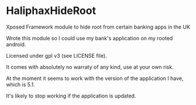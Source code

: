 HaliphaxHideRoot
================

Xposed Framework module to hide root from certain banking apps in the UK

Wrote this module so I could use my bank's application on my rooted android.

Licensed under gpl v3 (see LICENSE file).

It comes with absolutely no warraty of any kind, use at your own risk.

At the moment it seems to work with the version of the application I have, which is 5.1.

It's likely to stop working if the application is updated.

